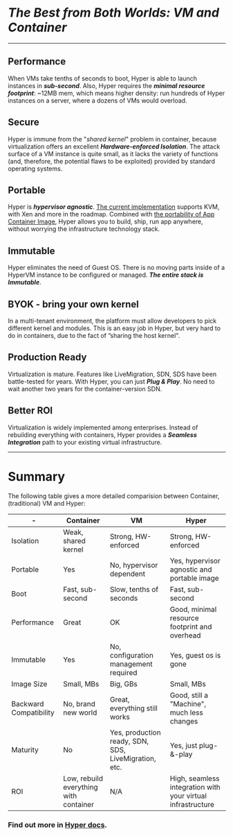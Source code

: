 
# _The Best from Both Worlds: VM and Container_

-----------

## Performance

When VMs take tenths of seconds to boot, Hyper is able to launch instances in ***sub-second***. Also, Hyper requires the ***minimal resource footprint***: ~12MB mem, which means higher density: run hundreds of Hyper instances on a server, where a dozens of VMs would overload.

## Secure

Hyper is immune from the "*shared kernel*" problem in container, because virtualization offers an excellent ***Hardware-enforced Isolation***. The attack surface of a VM instance is quite small, as it lacks the variety of functions (and, therefore, the potential flaws to be exploited) provided by standard operating systems.

## Portable

Hyper is ***hypervisor agnostic***. [The current implementation](http://gnep.gitbooks.io/hyper/content/release_notes/index.html) supports KVM, with Xen and more in the roadmap. Combined with [the portability of App Container Image](https://github.com/appc), Hyper allows you to build, ship, run app anywhere, without worrying the infrastructure technology stack.

## Immutable

Hyper eliminates the need of Guest OS. There is no moving parts inside of a HyperVM instance to be configured or managed. ***The entire stack is Immutable***.

## BYOK - bring your own kernel

In a multi-tenant environment, the platform must allow developers to pick different kernel and modules. This is an easy job in Hyper, but very hard to do in containers, due to the fact of ”sharing the host kernel".

## Production Ready

Virtualization is mature. Features like LiveMigration, SDN, SDS have been battle-tested for years. With Hyper, you can just ***Plug & Play***. No need to wait another two years for the container-version SDN.

## Better ROI

Virtualization is widely implemented among enterprises. Instead of rebuilding everything with containers, Hyper provides a ***Seamless Integration*** path to your existing virtual infrastructure.

-------

# Summary
The following table gives a more detailed comparision between Container, (traditional) VM and Hyper:

| -  | Container| VM | Hyper |
|---|---|---|---|
| Isolation | Weak, shared kernel | Strong, HW-enforced  | Strong, HW-enforced  |
| Portable  | Yes | No, hypervisor dependent | Yes, hypervisor agnostic and portable image |
| Boot  | Fast, sub-second  | Slow, tenths of seconds  | Fast, sub-second  |
| Performance  | Great | OK| Good, minimal resource footprint and overhead |
| Immutable | Yes  | No, configuration management required | Yes, guest os is gone  |
| Image Size| Small, MBs  | Big, GBs  | Small, MBs  |
| Backward Compatibility | No, brand new world | Great, everything still works  | Good, still a "Machine", much less changes  |
| Maturity   | No  | Yes, production ready, SDN, SDS, LiveMigration, etc.  | Yes, just plug-&-play |
| ROI| Low, rebuild everything with container  | N/A | High, seamless integration with your virtual infrastructure  |

### Find out more in [Hyper docs](https://docs.hyper.sh).

